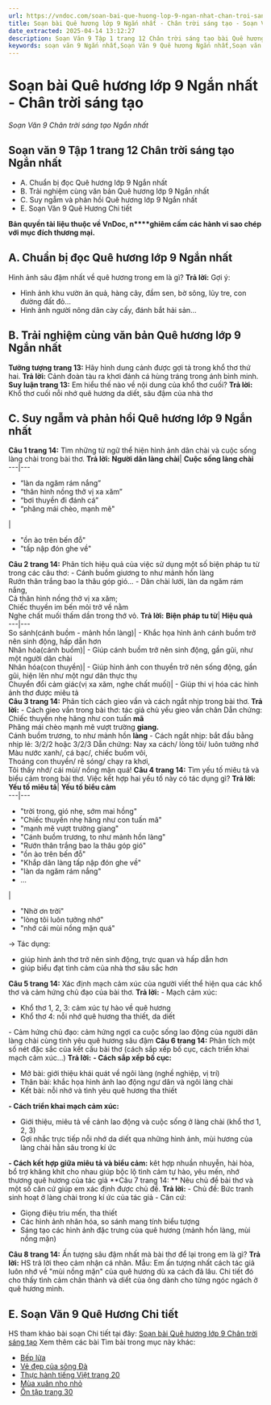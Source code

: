 ```yaml
---
url: https://vndoc.com/soan-bai-que-huong-lop-9-ngan-nhat-chan-troi-sang-tao-325529
title: Soạn bài Quê hương lớp 9 Ngắn nhất - Chân trời sáng tạo - Soạn Văn 9 Chân trời sáng tạo Ngắn nhất - VnDoc.com
date_extracted: 2025-04-14 13:12:27
description: Soạn Văn 9 Tập 1 trang 12 Chân trời sáng tạo bài Quê hương (Ngắn nhất) gồm phần trả lời ngắn gọn, đầy đủ, bám sát các câu hỏi, yêu cầu trong SGK (chỉ có trên VnDoc). Mời các bạn tham khảo.
keywords: soạn văn 9 Ngắn nhất,Soạn Văn 9 Quê hương Ngắn nhất,Soạn văn 9 Tập 1 trang 12 Chân trời sáng tạo Ngắn nhất,Quê hương lớp 9 Chân trời sáng tạo,Quê hương trang 12 lớp 9,văn 9,ngữ văn 9,soạn văn 9 chân trời sáng tạo,soạn văn 9 tập 1,giải văn 9,soạn ngữ văn 9,giải ngữ văn 9,giải sgk ngữ văn 9
---
```


# Soạn bài Quê hương lớp 9 Ngắn nhất - Chân trời sáng tạo
 _Soạn Văn 9 Chân trời sáng tạo Ngắn nhất_
## **Soạn văn 9 Tập 1 trang 12 Chân trời sáng tạo Ngắn nhất**
  * A. Chuẩn bị đọc Quê hương lớp 9 Ngắn nhất
  * B. Trải nghiệm cùng văn bản Quê hương lớp 9 Ngắn nhất
  * C. Suy ngẫm và phản hồi Quê hương lớp 9 Ngắn nhất
  * E. Soạn Văn 9 Quê Hương Chi tiết

**Bản quyền tài liệu thuộc về VnDoc, n****ghiêm cấm các hành vi sao chép với mục đích thương mại.**
## **A. Chuẩn bị đọc Quê hương lớp 9 Ngắn nhất**
Hình ảnh sâu đậm nhất về quê hương trong em là gì?
**Trả lời:**
Gợi ý:
  * Hình ảnh khu vườn ăn quả, hàng cây, đầm sen, bờ sông, lũy tre, con đường đất đỏ...
  * Hình ảnh người nông dân cày cấy, đánh bắt hải sản...

## **B. Trải nghiệm cùng văn bản Quê hương lớp 9 Ngắn nhất**
**Tưởng tượng trang 13:** Hãy hình dung cảnh được gợi tả trong khổ thơ thứ hai.
**Trả lời:**
Cảnh đoàn tàu ra khơi đánh cá hùng tráng trong ánh bình minh.
**Suy luận trang 13:** Em hiểu thế nào về nội dung của khổ thơ cuối?
**Trả lời:**
Khổ thơ cuối nỗi nhớ quê hương da diết, sâu đậm của nhà thơ
## **C. Suy ngẫm và phản hồi Quê hương lớp 9 Ngắn nhất**
**Câu 1 trang 14:** Tìm những từ ngữ thể hiện hình ảnh dân chài và cuộc sống làng chài trong bài thơ.
**Trả lời:**
**Người dân làng chài**| **Cuộc sống làng chài**  
---|---  
  * “làn da ngăm rám nắng”
  * “thân hình nồng thở vị xa xăm”
  * “bơi thuyền đi đánh cá”
  * “phăng mái chèo, mạnh mẽ"

| 
  * "ồn ào trên bến đỗ"
  * "tấp nập đón ghe về"

**Câu 2 trang 14:** Phân tích hiệu quả của việc sử dụng một số biện pháp tu từ trong các câu thơ:
\- Cánh buồm giương to như mảnh hồn làng  
Rướn thân trắng bao la thâu góp gió…
\- Dân chài lưới, làn da ngăm rám nắng,  
Cả thân hình nồng thở vị xa xăm;  
Chiếc thuyền im bến mỏi trở về nằm  
Nghe chất muối thấm dần trong thớ vỏ.
**Trả lời:**
**Biện pháp tu từ**| **Hiệu quả**  
---|---  
So sánh\(cánh buồm - mảnh hồn làng\)| \- Khắc họa hình ảnh cánh buồm trở nên sinh động, hấp dẫn hơn  
Nhân hóa\(cánh buồm\)| \- Giúp cánh buồm trở nên sinh động, gần gũi, như một người dân chài  
Nhân hóa\(con thuyền\)| \- Giúp hình ảnh con thuyền trở nên sống động, gần gũi, hiện lên như một ngư dân thực thụ  
Chuyển đổi cảm giác\(vị xa xăm, nghe chất muối\)| \- Giúp thi vị hóa các hình ảnh thơ được miêu tả  
**Câu 3 trang 14:** Phân tích cách gieo vần và cách ngắt nhịp trong bài thơ.
**Trả lời:**
\- Cách gieo vần trong bài thơ: tác giả chủ yếu gieo vần chân
Dẫn chứng:
Chiếc thuyền nhẹ hăng như con tuấn **mã**  
Phăng mái chèo mạnh mẽ vượt trường **giang.**  
Cánh buồm trương, to như mảnh hồn **làng**
\- Cách ngắt nhịp: bắt đầu bằng nhịp lẻ: 3/2/2 hoặc 3/2/3
Dẫn chứng:
Nay xa cách/ lòng tôi/ luôn tưởng nhớ  
Màu nước xanh/, cá bạc/, chiếc buồm vôi,  
Thoáng con thuyền/ rẽ sóng/ chạy ra khơi,  
Tôi thấy nhớ/ cái mùi/ nồng mặn quá\!
**Câu 4 trang 14:** Tìm yếu tố miêu tả và biểu cảm trong bài thơ. Việc kết hợp hai yếu tố này có tác dụng gì?
**Trả lời:**
**Yếu tố miêu tả**| **Yếu tố biểu cảm**  
---|---  
  * "trời trong, gió nhẹ, sớm mai hồng"
  * "Chiếc thuyền nhẹ hăng như con tuấn mã"
  * "mạnh mẽ vượt trường giang"
  * "Cánh buồm trương, to như mảnh hồn làng"
  * "Rướn thân trắng bao la thâu góp gió"
  * "ồn ào trên bến đỗ"
  * "Khắp dân làng tấp nập đón ghe về"
  * "làn da ngăm rám nắng"
  * ...

| 
  * "Nhờ ơn trời"
  * "lòng tôi luôn tưởng nhớ"
  * "nhớ cái mùi nồng mặn quá"

→ Tác dụng:
  * giúp hình ảnh thơ trở nên sinh động, trực quan và hấp dẫn hơn
  * giúp biểu đạt tình cảm của nhà thơ sâu sắc hơn

**Câu 5 trang 14:** Xác định mạch cảm xúc của người viết thể hiện qua các khổ thơ và cảm hứng chủ đạo của bài thơ.
**Trả lời:**
\- Mạch cảm xúc:
  * Khổ thơ 1, 2, 3: cảm xúc tự hào về quê hương
  * Khổ thơ 4: nỗi nhớ quê hương tha thiết, da diết

\- Cảm hứng chủ đạo: cảm hứng ngợi ca cuộc sống lao động của người dân làng chài cùng tình yêu quê hương sâu đậm
**Câu 6 trang 14:** Phân tích một số nét đặc sắc của kết cấu bài thơ \(cách sắp xếp bố cục, cách triển khai mạch cảm xúc…\)
**Trả lời:**
**\- Cách sắp xếp bố cục:**
  * Mở bài: giới thiệu khái quát về ngôi làng \(nghề nghiệp, vị trí\)
  * Thân bài: khắc họa hình ảnh lao động ngư dân và ngôi làng chài
  * Kết bài: nỗi nhớ và tình yêu quê hương tha thiết

**\- Cách triển khai mạch cảm xúc:**
  * Giới thiệu, miêu tả về cảnh lao động và cuộc sống ở làng chài \(khổ thơ 1, 2, 3\)
  * Gợi nhắc trực tiếp nỗi nhớ da diết qua những hình ảnh, mùi hương của làng chài hằn sâu trong kí ức

**\- Cách kết hợp giữa miêu tả và biểu cảm:** kêt hợp nhuần nhuyễn, hài hòa, bổ trợ khăng khít cho nhau giúp bộc lộ tình cảm tự hào, yêu mến, nhớ thương quê hương của tác giả
**Câu 7 trang 14: ** Nêu chủ đề bài thơ và một số căn cứ giúp em xác định được chủ đề.
**Trả lời:**
\- Chủ đề: Bức tranh sinh hoạt ở làng chài trong kí ức của tác giả
\- Căn cứ:
  * Giọng điệu trìu mến, tha thiết
  * Các hình ảnh nhân hóa, so sánh mang tính biểu tượng
  * Sáng tạo các hình ảnh đặc trưng của quê hương \(mảnh hồn làng, mùi nồng mặn\)

**Câu 8 trang 14:** Ấn tượng sâu đậm nhất mà bài thơ để lại trong em là gì?
**Trả lời:**
HS trả lời theo cảm nhận cá nhân.
Mẫu: Em ấn tượng nhất cách tác giả luôn nhớ về "mùi nồng mặn" của quê hương dù xa cách đã lâu. Chi tiết đó cho thấy tình cảm chân thành và diết của ông dành cho từng ngóc ngách ở quê hương mình.
## **E. Soạn Văn 9 Quê Hương Chi tiết**
HS tham khảo bài soạn Chi tiết tại đây: [Soạn bài Quê hương lớp 9 Chân trời sáng tạo](<https://vndoc.com/soan-bai-que-huong-lop-9-chan-troi-sang-tao-321699>)
Xem thêm các bài Tìm bài trong mục này khác:
  * [Bếp lửa](</soan-van-9-bep-lua-779>)
  * [Vẻ đẹp của sông Đà](</soan-bai-ve-dep-cua-song-da-lop-9-ngan-nhat-chan-troi-sang-tao-325544>)
  * [Thực hành tiếng Việt trang 20](</soan-van-9-trang-20-tap-1-chan-troi-sang-tao-ngan-nhat-325548>)
  * [Mùa xuân nho nhỏ](</soan-van-9-mua-xuan-nho-nho-200>)
  * [Ôn tập trang 30](</soan-van-9-trang-30-tap-1-chan-troi-sang-tao-ngan-nhat-325552>)

